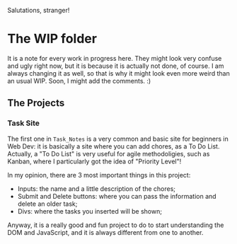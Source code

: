 Salutations, stranger!

# The WIP folder
It is a note for every work in progress here. They might look very confuse and ugly right now, but it is because it is actually not done, of course. I am always changing
it as well, so that is why it might look even more weird than an usual WIP. Soon, I might add the comments. :)


## The Projects
### Task Site
The first one in `Task_Notes` is a very common and basic site for beginners in Web Dev: it is basically a site where you can add chores, as a To Do List. 
Actually, a "To Do List" is very useful for agile methodoligies, such as Kanban, where I particularly got the idea of "Priority Level"!

In my opinion, there are 3 most important things in this project:
  - Inputs: the name and a little description of the chores;
  - Submit and Delete buttons: where you can pass the information and delete an older task;
  - Divs: where the tasks you inserted will be shown;
  
Anyway, it is a really good and fun project to do to start understanding the DOM and JavaScript, and it is always different from one
to another.
